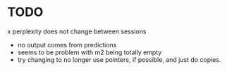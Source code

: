 # TODO

x perplexity does not change between sessions
- no output comes from predictions
- seems to be problem with m2 being totally empty
- try changing to no longer use pointers, if possible, and just do copies.
